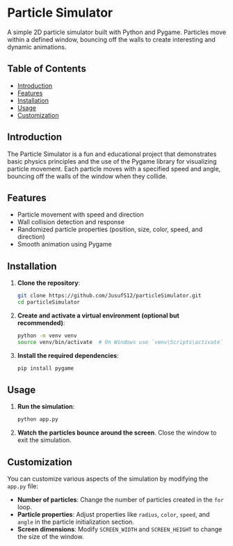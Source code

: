 # Particle Simulator

A simple 2D particle simulator built with Python and Pygame. Particles move within a defined window, bouncing off the walls to create interesting and dynamic animations.

## Table of Contents

- [Introduction](#introduction)
- [Features](#features)
- [Installation](#installation)
- [Usage](#usage)
- [Customization](#customization)

## Introduction

The Particle Simulator is a fun and educational project that demonstrates basic physics principles and the use of the Pygame library for visualizing particle movement. Each particle moves with a specified speed and angle, bouncing off the walls of the window when they collide.

## Features

- Particle movement with speed and direction
- Wall collision detection and response
- Randomized particle properties (position, size, color, speed, and direction)
- Smooth animation using Pygame

## Installation

1. **Clone the repository**:
    ```bash
    git clone https://github.com/JusufS12/particleSimulator.git
    cd particleSimulator
    ```

2. **Create and activate a virtual environment (optional but recommended)**:
    ```bash
    python -m venv venv
    source venv/bin/activate  # On Windows use `venv\Scripts\activate`
    ```

3. **Install the required dependencies**:
    ```bash
    pip install pygame
    ```

## Usage

1. **Run the simulation**:
    ```bash
    python app.py
    ```

2. **Watch the particles bounce around the screen**. Close the window to exit the simulation.

## Customization

You can customize various aspects of the simulation by modifying the `app.py` file:

- **Number of particles**: Change the number of particles created in the `for` loop.
- **Particle properties**: Adjust properties like `radius`, `color`, `speed`, and `angle` in the particle initialization section.
- **Screen dimensions**: Modify `SCREEN_WIDTH` and `SCREEN_HEIGHT` to change the size of the window.